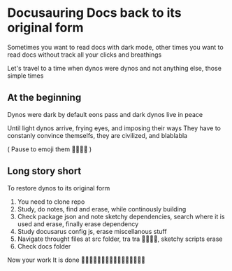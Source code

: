# Docusauring Docs back to its original form

Sometimes you want to read docs with dark mode, other times you want to read docs without track all your clicks and breathings

Let's travel to a time when dynos were dynos and not anything else, those simple times


## At the beginning

Dynos were dark by default eons pass and dark dynos live in peace

Until light dynos arrive, frying eyes, and imposing their ways
They have to constanly convince themselfs, they are civilized, and blablabla

( Pause to emoji them 🤣🤣🤣🤣 )


## Long story short

To restore dynos to its original form

1. You need to clone repo
2. Study, do notes, find and erase, while continously building
3. Check package json and note sketchy dependencies, search where it is used and erase, finally erase dependency
4. Study docusarus config js, erase miscellanous stuff
5. Navigate throught files at src folder, tra tra 🎵🎵🎵🎵, sketchy scripts erase
6. Check docs folder

Now your work It is done 
💪🏿👴🏿💪🏿👴🏿💪🏿👴🏿💪🏿👴🏿